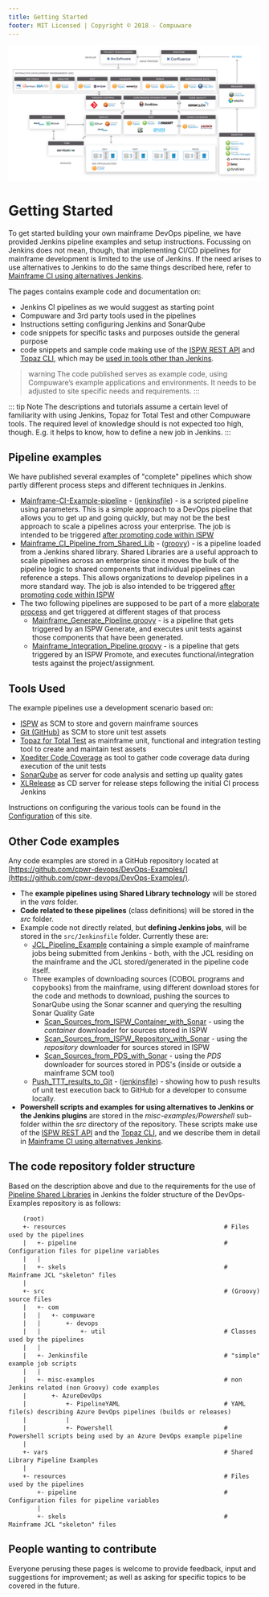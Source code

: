 ```yaml
---
title: Getting Started
footer: MIT Licensed | Copyright © 2018 - Compuware
---
```


![Toolchain](./images/toolchain.png)

# Getting Started

To get started building your own mainframe DevOps pipeline, we have provided Jenkins pipeline examples and setup instructions. Focussing on Jenkins does not mean, though, that implementing CI/CD pipelines for mainframe development is limited to the use of Jenkins. If the need arises to use alternatives to Jenkins to do the same things described here, refer to [Mainframe CI using alternatives Jenkins](./alternatives_to_jenkins.md).

The pages contains example code and documentation on:

- Jenkins CI pipelines as we would suggest as starting point
- Compuware and 3rd party tools used in the pipelines
- Instructions setting configuring Jenkins and SonarQube
- code snippets for specific tasks and purposes outside the general purpose
- code snippets and sample code making use of the [ISPW REST API](../apis/rest_api.md) and [Topaz CLI](../apis/topaz_cli.md), which may be [used in tools other than Jenkins](./alternatives_to_jenkins.md).

>warning
The code published serves as example code, using Compuware’s example applications and environments. It needs to be adjusted to site specific needs and requirements.
:::

::: tip Note
The descriptions and tutorials assume a certain level of familiarity with using Jenkins, Topaz for Total Test and other Compuware tools. The required level of knowledge should is not expected too high, though. E.g. it helps to know, how to define a new job in Jenkins.
:::

## Pipeline examples

We have published several examples of "complete" pipelines which show partly different process steps and different techniques in Jenkins.

- [Mainframe-CI-Example-pipeline](./basic_scenario.md) - ([jenkinsfile](https://github.com/cpwr-devops/DevOps-Examples/tree/master/src/Jenkinsfile/Mainframe-CI-Example-pipeline.jenkinsfile)) - is a scripted pipeline using parameters.  This is a simple approach to a DevOps pipeline that allows you to get up and going quickly, but may not be the best approach to scale a pipelines across your enterprise. The job is intended to be triggered [after promoting code within ISPW](../pipelines/basic_scenario.md)
- [Mainframe_CI_Pipeline_from_Shared_Lib](../advanced_pipelines/readme.md#mainframe-ci-pipeline-from-shared-lib) - ([groovy](https://github.com/cpwr-devops/DevOps-Examples/blob/master/vars/Mainframe_CI_Pipeline_from_Shared_Lib.groovy)) - is a pipeline loaded from a Jenkins shared library.  Shared Libraries are a useful approach to scale pipelines across an enterprise since it moves the bulk of the pipeline logic to shared components that individual pipelines can reference a steps.  This allows organizations to develop pipelines in a more standard way.  The job is also intended to be triggered [after promoting code within ISPW](../pipelines/basic_scenario.md)
- The two following pipelines are supposed to be part of a more [elaborate process](../advanced_pipelines/elaborate_scenario.md) and get triggered at different stages of that process
    - [Mainframe_Generate_Pipeline.groovy](https://github.com/cpwr-devops/DevOps-Examples/tree/master/vars/Mainframe_Generate_Pipeline.groovy) - is a pipeline that gets triggered by an ISPW Generate, and executes unit tests against those components that have been generated.
    - [Mainframe_Integration_Pipeline.groovy](https://github.com/cpwr-devops/DevOps-Examples/tree/master/vars/Mainframe_Integration_Pipeline.groovy) - is a pipeline that gets triggered by an ISPW Promote, and executes functional/integration tests against the project/assignment.

## Tools Used

The example pipelines use a development scenario based on:

- [ISPW](https://compuware.com/ispw-source-code-management/) as SCM to store and govern mainframe sources
- [Git (GitHub)](https://github.com/) as SCM to store unit test assets
- [Topaz for Total Test](https://compuware.com/topaz-for-total-test-automation/) as mainframe unit, functional and integration testing tool to create and maintain test assets
- [Xpediter Code Coverage](https://compuware.com/xpediter-mainframe-debugging-tools/) as tool to gather code coverage data during execution of the unit tests
- [SonarQube](https://www.sonarsource.com/) as server for code analysis and setting up quality gates
- [XLRelease](https://xebialabs.com/) as CD server for release steps following the initial CI process Jenkins

Instructions on configuring the various tools can be found in the [Configuration](../tool_configuration/readme.md) of this site.

## Other Code examples

Any code examples are stored in a GitHub repository located at  [https://github.com/cpwr-devops/DevOps-Examples/](https://github.com/cpwr-devops/DevOps-Examples/).

- The **example pipelines using Shared Library technology** will be stored in the *vars* folder.
- **Code related to these pipelines** (class definitions) will be stored in the *src* folder.
- Example code not directly related, but **defining Jenkins jobs**, will be stored in the `src/Jenkinsfile` folder. Currently these are:
    - [JCL_Pipeline_Example](https://github.com/cpwr-devops/DevOps-Examples/tree/master/src/Jenkinsfile/JCL_Pipeline_Example.jenkinsfile) containing a simple example of mainframe jobs being submitted from Jenkins - both, with the JCL residing on the mainframe and the JCL stored/generated in the pipeline code itself.
    - Three examples of downloading sources (COBOL programs and copybooks) from the mainframe, using different download stores for the code and methods to download, pushing the sources to SonarQube using the Sonar scanner and querying the resulting Sonar Quality Gate
        - [Scan_Sources_from_ISPW_Container_with_Sonar](https://github.com/cpwr-devops/DevOps-Examples/tree/master/src/Jenkinsfile/Scan_Sources_from_ISPW_Container_with_Sonar.jenkinsfile) - using the *container* downloader for sources stored in ISPW
        - [Scan_Sources_from_ISPW_Repository_with_Sonar](https://github.com/cpwr-devops/DevOps-Examples/tree/master/src/Jenkinsfile/Scan_Sources_from_ISPW_Repository_with_Sonar.jenkinsfile) - using the *repository* downloader for sources stored in ISPW
        - [Scan_Sources_from_PDS_with_Sonar](https://github.com/cpwr-devops/DevOps-Examples/tree/master/src/Jenkinsfile/Scan_Sources_from_PDS_with_Sonar.jenkinsfile) - using the *PDS* downloader for sources stored in PDS's (inside or outside a mainframe SCM tool)
    - [Push_TTT_results_to_Git](../pipeline_snippets/push_ttt_results_to_git.md) - ([jenkinsfile](https://github.com/cpwr-devops/DevOps-Examples/tree/master/src/Jenkinsfile/Push_TTT_results_to_Git.jenkinsfile)) - showing how to push results of unit test execution back to GitHub for a developer to consume locally.
- **Powershell scripts and examples for using alternatives to Jenkins or the Jenkins plugins** are stored in the *misc-examples/Powershell* sub-folder within the *src* directory of the repository. These scripts make use of the [ISPW REST API]() and the [Topaz CLI](), and we describe them in detail in [Mainframe CI using alternatives Jenkins](./alternatives_to_jenkins.md).

## The code repository folder structure

Based on the description above and due to the requirements for the use of [Pipeline Shared Libraries](https://jenkins.io/doc/book/pipeline/shared-libraries/) in Jenkins the folder structure of the DevOps-Examples repository is as follows:

```
    (root)
    +- resources                                            # Files used by the pipelines
    |   +- pipeline                                         # Configuration files for pipeline variables
    |   |
    |   +- skels                                            # Mainframe JCL "skeleton" files
    |
    +- src                                                  # (Groovy) source files
    |   +- com
    |   |   +- compuware
    |   |       +- devops
    |   |           +- util                                 # Classes used by the pipelines
    |   |
    |   +- Jenkinsfile                                      # "simple" example job scripts
    |   |
    |   +- misc-examples                                    # non Jenkins related (non Groovy) code examples
    |       +- AzureDevOps
    |           +- PipelineYAML                             # YAML file(s) describing Azure DevOps pipelines (builds or releases)
    |           |
    |           +- Powershell                               # Powershell scripts being used by an Azure DevOps example pipeline
    |
    +- vars                                                 # Shared Library Pipeline Examples
    |
    +- resources                                            # Files used by the pipelines
        +- pipeline                                         # Configuration files for pipeline variables
        |
        +- skels                                            # Mainframe JCL "skeleton" files
```

## People wanting to contribute

Everyone perusing these pages is welcome to provide feedback, input and suggestions for improvement; as well as asking for specific topics to be covered in the future.
<!--stackedit_data:
eyJoaXN0b3J5IjpbLTIwMjY0MjE0NzVdfQ==
-->